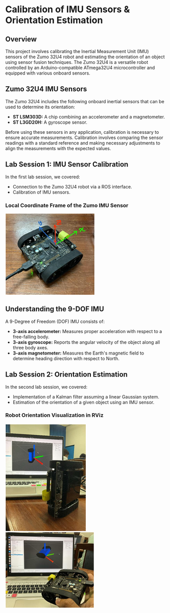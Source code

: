 
# Calibration of IMU Sensors & Orientation Estimation

## Overview
This project involves calibrating the Inertial Measurement Unit (IMU) sensors of the Zumo 32U4 robot and estimating the orientation of an object using sensor fusion techniques. The Zumo 32U4 is a versatile robot controlled by an Arduino-compatible ATmega32U4 microcontroller and equipped with various onboard sensors.

## Zumo 32U4 IMU Sensors
The Zumo 32U4 includes the following onboard inertial sensors that can be used to determine its orientation:
- **ST LSM303D:** A chip combining an accelerometer and a magnetometer.
- **ST L3GD20H:** A gyroscope sensor.

Before using these sensors in any application, calibration is necessary to ensure accurate measurements. Calibration involves comparing the sensor readings with a standard reference and making necessary adjustments to align the measurements with the expected values.

## Lab Session 1: IMU Sensor Calibration
In the first lab session, we covered:
- Connection to the Zumo 32U4 robot via a ROS interface.
- Calibration of IMU sensors.

### Local Coordinate Frame of the Zumo IMU Sensor
![Local Coordinate Frame](https://github.com/RajanaKavinda/EN4594_IMU_Sensor_Calibration/blob/main/images/img1.png)

## Understanding the 9-DOF IMU
A 9-Degree of Freedom (DOF) IMU consists of:
- **3-axis accelerometer:** Measures proper acceleration with respect to a free-falling body.
- **3-axis gyroscope:** Reports the angular velocity of the object along all three body axes.
- **3-axis magnetometer:** Measures the Earth's magnetic field to determine heading direction with respect to North.

## Lab Session 2: Orientation Estimation
In the second lab session, we covered:
- Implementation of a Kalman filter assuming a linear Gaussian system.
- Estimation of the orientation of a given object using an IMU sensor.

### Robot Orientation Visualization in RViz
![Robot Orientation in RViz](https://github.com/RajanaKavinda/EN4594_IMU_Sensor_Calibration/blob/main/images/img2.png)
![Robot Orientation Visualization](https://github.com/RajanaKavinda/EN4594_IMU_Sensor_Calibration/blob/main/images/img3.png)


